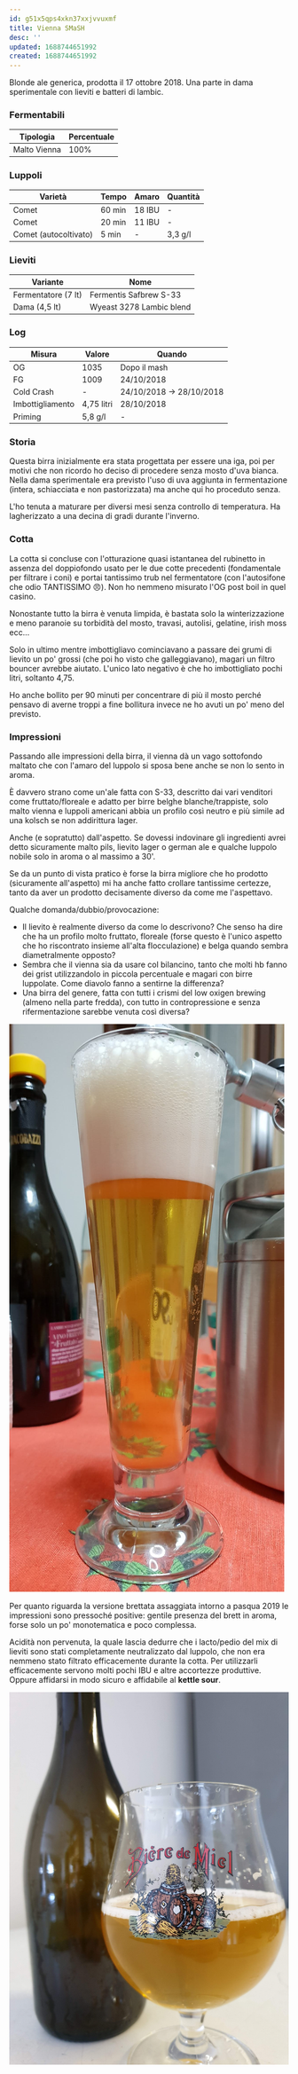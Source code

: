 ```yaml
---
id: g51x5qps4xkn37xxjvvuxmf
title: Vienna SMaSH
desc: ''
updated: 1688744651992
created: 1688744651992
---
```

Blonde ale generica, prodotta il 17 ottobre 2018. Una parte in dama sperimentale con lieviti e batteri di lambic.

### Fermentabili
| Tipologia    | Percentuale |
|--------------|-------------|
| Malto Vienna | 100%        |

### Luppoli
| Varietà               | Tempo  | Amaro   | Quantità |
|-----------------------|--------|---------|----------|
| Comet                 | 60 min | 18 IBU  | -        |
| Comet                 | 20 min | 11 IBU  | -        |
| Comet (autocoltivato) | 5 min  | -       | 3,3 g/l  |

### Lieviti
| Variante            | Nome                      |
|---------------------|---------------------------|
| Fermentatore (7 lt) | Fermentis Safbrew S-33    |
| Dama (4,5 lt)       |  Wyeast 3278 Lambic blend |

### Log
| Misura           | Valore       | Quando                   |
|------------------|--------------|--------------------------|
| OG               | 1035         | Dopo il mash             |
| FG               | 1009         | 24/10/2018               |
| Cold Crash       | -            | 24/10/2018 -> 28/10/2018 |
| Imbottigliamento | 4,75 litri   | 28/10/2018               |
| Priming          | 5,8 g/l      | -                        |

### Storia
Questa birra inizialmente era stata progettata per essere una iga, poi per motivi che non ricordo ho deciso di procedere senza mosto d'uva bianca. Nella dama sperimentale era previsto l'uso di uva aggiunta in fermentazione (intera, schiacciata e non pastorizzata) ma anche qui ho proceduto senza. 

L'ho tenuta a maturare per diversi mesi senza controllo di temperatura. Ha lagherizzato a una decina di gradi durante l'inverno.

### Cotta
La cotta si concluse con l'otturazione quasi istantanea del rubinetto in assenza del doppiofondo usato per le due cotte precedenti (fondamentale per filtrare i coni) e portai tantissimo trub nel fermentatore (con l'autosifone che odio TANTISSIMO 😠). Non ho nemmeno misurato l'OG post boil in quel casino.

Nonostante tutto la birra è venuta limpida, è bastata solo la winterizzazione e meno paranoie su torbidità del mosto, travasi, autolisi, gelatine, irish moss ecc...

Solo in ultimo mentre imbottigliavo cominciavano a passare dei grumi di lievito un po' grossi (che poi ho visto che galleggiavano), magari un filtro bouncer avrebbe aiutato.  L'unico lato negativo è che ho imbottigliato pochi litri, soltanto 4,75.

Ho anche bollito per 90 minuti per concentrare di più il mosto perché pensavo di averne troppi a fine bollitura invece ne ho avuti un po' meno del previsto.

### Impressioni
Passando alle impressioni della birra, il vienna dà un vago sottofondo maltato che con l'amaro del luppolo si sposa bene anche se non lo sento in aroma.

È davvero strano come un'ale fatta con S-33, descritto dai vari venditori come fruttato/floreale e adatto per birre belghe blanche/trappiste, solo malto vienna e luppoli americani abbia un profilo così neutro e più simile ad una kolsch se non addirittura lager.

Anche (e sopratutto) dall'aspetto. Se dovessi indovinare gli ingredienti avrei detto sicuramente malto pils, lievito lager o german ale e qualche luppolo nobile solo in aroma o al massimo a 30'.

Se da un punto di vista pratico è forse la birra migliore che ho prodotto (sicuramente all'aspetto) mi ha anche fatto crollare tantissime certezze, tanto da aver un prodotto decisamente diverso da come me l'aspettavo.

Qualche domanda/dubbio/provocazione:
- Il lievito è realmente diverso da come lo descrivono? Che senso ha dire che ha un profilo molto fruttato, floreale (forse questo è l'unico aspetto che ho riscontrato insieme all'alta flocculazione) e belga quando sembra diametralmente opposto?
- Sembra che il vienna sia da usare col bilancino, tanto che molti hb fanno dei grist utilizzandolo in piccola percentuale e magari con birre luppolate. Come diavolo fanno a sentirne la differenza?
- Una birra del genere, fatta con tutti i crismi del low oxigen brewing (almeno nella parte fredda), con tutto in contropressione e senza rifermentazione sarebbe venuta così diversa?

![viennaSmash](./assets/images/viennaSmash.jpg)

Per quanto riguarda la versione brettata assaggiata intorno a pasqua 2019 le impressioni sono pressoché positive: gentile presenza del brett in aroma, forse solo un po' monotematica e poco complessa. 

Acidità non pervenuta, la quale lascia dedurre che i lacto/pedio del mix di lieviti sono stati completamente neutralizzato dal luppolo, che non era nemmeno stato filtrato efficacemente durante la cotta. Per utilizzarli efficacemente servono molti pochi IBU e altre accortezze produttive. Oppure affidarsi in modo sicuro e affidabile al **kettle sour**.

![viennaBrett](./assets/images/viennaBrett.jpg)


